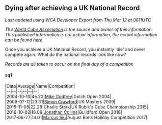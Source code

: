 ## Dying after achieving a UK National Record 

*Last updated using WCA Developer Export from Thu Mar 12 at 0611UTC*

*The [World Cube Association](https://www.worldcubeassociation.org) is the source and owner of this information. This published information is not actual information, the actual information can be found [here](https://www.worldcubeassociation.org/results).*

Once you achieve a UK National Record, you instantly 'die' and never compete again. What do the national records look like now?

*Records are all taken to occur on the final day of a competition*

#### sq1

|Date|Average|Name|Competition|  
|--|--|--|--|--|--|  
|2004-10-10|45.22|[Mike Godfrey](https://www.worldcubeassociation.org/persons/2004GODF01)|Dutch Open 2004|  
|2009-07-12|23.31|[Simon Crawford](https://www.worldcubeassociation.org/persons/2008CRAW01)|UK Masters 2009|  
|2015-11-08|22.28|[Charlie Stark](https://www.worldcubeassociation.org/persons/2014STAR05)|UK Rubik's Cube Championship 2015|  
|2016-10-02|18.09|[Jonathan Collins](https://www.worldcubeassociation.org/persons/2015COLL08)|Guildford Open 2016|  
|2017-08-27|14.01|[Marcus Siu](https://www.worldcubeassociation.org/persons/2016SIUM01)|August Bank Holiday Competition 2017|  
